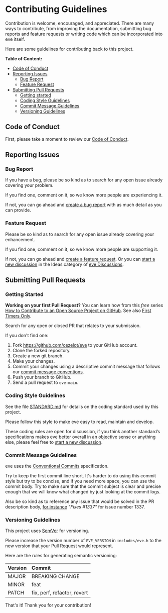 # Contributing Guidelines

Contribution is welcome, encouraged, and appreciated. There are many ways to contribute,
from improving the documentation, submitting bug reports and feature requests or writing code
which can be incorporated into eve itself.

Here are some guidelines for contributing back to this project.

**Table of Content:**
 - [Code of Conduct](#code-of-conduct)
 - [Reporting Issues](#reporting-issues)
   - [Bug Report](#bug-report)
   - [Feature Request](#feature-request)
 - [Submitting Pull Requests](#submitting-pull-requests)
   - [Getting started](#getting-started)
   - [Coding Style Guidelines](#coding-style-guidelines)
   - [Commit Message Guidelines](#commit-message-guidelines)
   - [Versioning Guidelines](#versioning-guidelines)

## Code of Conduct

First, please take a moment to review our [Code of Conduct](CODE_OF_CONDUCT.md).

## Reporting Issues

### Bug Report

If you have a bug, please be so kind as to search for any open issue already covering your problem.

If you find one, comment on it, so we know more people are experiencing it.

If not, you can go ahead and [create a bug report](https://github.com/cezelot/eve/issues/new?assignees=&labels=bug%2Ctriage&projects=&template=bug_report.yml&title=%5BBug%5D+%3Ctitle%3E)
with as much detail as you can provide.

### Feature Request

Please be so kind as to search for any open issue already covering your enhancement.

If you find one, comment on it, so we know more people are supporting it.

If not, you can go ahead and [create a feature request](https://github.com/cezelot/eve/issues/new?assignees=&labels=enhancement%2Ctriage&projects=&template=feature_request.yml&title=%5BFeature%5D+%3Ctitle%3E).
Or you can [start a new discussion](https://github.com/cezelot/eve/discussions/new?category=ideas)
in the Ideas category of [eve Discussions](https://github.com/cezelot/eve/discussions).

## Submitting Pull Requests

### Getting Started

**Working on your first Pull Request?** You can learn how from this *free* series
[How to Contribute to an Open Source Project on GitHub](https://kcd.im/pull-request).
See also [First Timers Only](http://www.firsttimersonly.com).

Search for any open or closed PR that relates to your submission.

If you don't find one:

  1. Fork https://github.com/cezelot/eve to your GitHub account.
  2. Clone the forked repository.
  3. Create a new git branch.
  4. Make your changes.
  5. Commit your changes using a descriptive commit message that follows
     our [commit message conventions](#commit-message-guidelines).
  6. Push your branch to GitHub.
  7. Send a pull request to `eve:main`.

### Coding Style Guidelines

See the file [STANDARD.md](STANDARD.md) for details on the coding standard
used by this project.

Please follow this style to make eve easy to read, maintain and develop.

These coding rules are open for discussion, if you think another standard’s specifications
makes eve better overall in an objective sense or anything else,
please feel free to [start a new discussion](https://github.com/cezelot/eve/discussions/new?category=standard).

### Commit Message Guidelines

eve uses the [Conventional Commits](https://www.conventionalcommits.org/en/v1.0.0/)
specification.

Try to keep the first commit line short. It's harder to do using this commit style but try to be
concise, and if you need more space, you can use the commit body. Try to make sure that the commit
subject is clear and precise enough that we will know what changed by just looking at the commit logs.

Also be so kind as to reference any issue that would be solved in the PR description body,
[for instance](https://docs.github.com/en/issues/tracking-your-work-with-issues/linking-a-pull-request-to-an-issue)
_"Fixes #1337"_ for issue number 1337.

### Versioning Guidelines

This project uses [SemVer](https://semver.org/spec/v2.0.0.html) for versioning.

Please increase the version number of `EVE_VERSION` in `includes/eve.h` to the new version
that your Pull Request would represent.

Here are the rules for generating semantic versioning:

  Version  |  Commit
  :--------|:-------------
  MAJOR    | BREAKING CHANGE
  MINOR    | feat
  PATCH    | fix, perf, refactor, revert

That's it! Thank you for your contribution!
